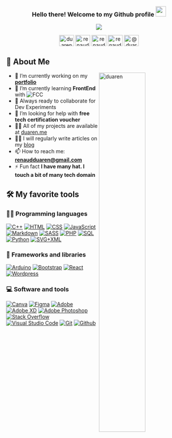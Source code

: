 <h3 align="center">
  Hello there! Welcome to my Github profile
  <img src="https://media.giphy.com/media/hvRJCLFzcasrR4ia7z/giphy.gif" width="28">
</h3>

<p align="center">
  <img src="https://readme-typing-svg.herokuapp.com?font=montserat&color=%2336BCF7&lines=I'm+Renaud+Ahouansou;But+you+can+call+me+%40duaren;I'm+self+taught+FrontEnd+Developer;Recent+Focus+on+IT+Support;Also+interested+in+Cloud+Computing;Always+learning+new+things">
</p>

<p align="center">
<a href="https://codepen.io/duaren" target="blank"><img align="center" src="https://raw.githubusercontent.com/rahuldkjain/github-profile-readme-generator/master/src/images/icons/Social/codepen.svg" alt="duaren" height="30" width="40" /></a>
<a href="https://twitter.com/renauduaren" target="blank"><img align="center" src="https://raw.githubusercontent.com/rahuldkjain/github-profile-readme-generator/master/src/images/icons/Social/twitter.svg" alt="renauduaren" height="30" width="40" /></a>
<a href="https://linkedin.com/in/renaud-ahouansou" target="blank"><img align="center" src="https://raw.githubusercontent.com/rahuldkjain/github-profile-readme-generator/master/src/images/icons/Social/linked-in-alt.svg" alt="renaudahouansou" height="30" width="40" /></a>
<a href="https://instagram.com/renaud_duaren" target="blank"><img align="center" src="https://raw.githubusercontent.com/rahuldkjain/github-profile-readme-generator/master/src/images/icons/Social/instagram.svg" alt="renaud_duaren" height="30" width="40" /></a>
<a href="https://medium.com/@duaren" target="blank"><img align="center" src="https://raw.githubusercontent.com/rahuldkjain/github-profile-readme-generator/master/src/images/icons/Social/medium.svg" alt="@duaren" height="30" width="40" /></a>
</p>


## 🎯 About Me
 <img align="right" width="50%" src="https://github-readme-stats.vercel.app/api?username=duaren&show_icons=true&locale=en" alt="duaren"/>

- 🔭 I’m currently working on  my [**portfolio**](https://duaren.github.io)
- 🌱 I’m currently learning **FrontEnd** with ![FCC](https://img.shields.io/badge/freecodecamp-27273D?logo=freecodecamp&logoColor=white)
- 🚀 Always ready to collaborate for Dev Experiments
- 🤝 I’m looking for help with **free tech certification voucher**
- 👨‍💻 All of my projects are available at [duaren.me](https://duaren.me)
- ✍🏾 I will regularly write articles on my [blog](https://duaren.me/blog)
- 📫 How to reach me: [**renaudduaren@gmail.com**](mailto:[**renaudduaren@gmail.com)
- ⚡ Fun fact **I have many hat. I touch a bit of many tech domain**


## 🛠️ My favorite tools

### 👨‍💻 Programming languages
<p>
  <a href="https://github.com/search?q=user%3Aduaren+language%3Acpp"><img alt="C++" src="https://custom-icon-badges.herokuapp.com/badge/C++-9C033A.svg?logo=cpp2&logoColor=white"></a>
  <a href="https://github.com/search?q=user%3Aduaren+language%3Ahtml"><img alt="HTML" src="https://img.shields.io/badge/HTML-E34F26.svg?logo=html5&logoColor=white"></a>
  <a href="https://github.com/search?q=user%3Aduaren+language%3Acss"><img alt="CSS" src="https://img.shields.io/badge/CSS-1572B6.svg?logo=css3&logoColor=white"></a>
  <a href="https://github.com/search?q=user%3Aduaren+language%3Ajavascript"><img alt="JavaScript" src="https://img.shields.io/badge/JavaScript-F7DF1E.svg?logo=javascript&logoColor=black"></a>
  <a href="https://github.com/search?q=user%3Aduaren+language%3Amarkdown"><img alt="Markdown" src="https://img.shields.io/badge/Markdown-000000.svg?logo=markdown&logoColor=white"></a>
  <a href="https://github.com/search?q=user%3Aduaren+language%3Asass"><img alt="SASS" src="https://img.shields.io/badge/Sass-hotpink.svg?logo=SASS&logoColor=white"></a>
  <a href="https://github.com/search?q=user%3Aduaren+language%3Aphp"><img alt="PHP" src="https://img.shields.io/badge/PHP-777BB4.svg?logo=php&logoColor=white"></a>
  <a href="https://github.com/search?q=user%3Aduaren+language%3Asql"><img alt="SQL" src="https://custom-icon-badges.herokuapp.com/badge/SQL-025E8C.svg?logo=database&logoColor=white"></a>
  <a href="https://github.com/search?q=user%3Aduaren+language%3Apython"><img alt="Python" src="https://img.shields.io/badge/Python-14354C.svg?logo=python&logoColor=white"></a>
  <a href="https://github.com/search?q=user%3Aduaren+language%3Asvg"><img alt="SVG+XML" src="https://img.shields.io/badge/SVG%2BXML-e0982c.svg?logo=svg&logoColor=white"></a>




</p>
  
### 🧰 Frameworks and libraries
<p>
    <a href="#"><img alt="Arduino" src="https://img.shields.io/badge/-Arduino-00979D?logo=Arduino&logoColor=white"></a>
    <a href="#"><img alt="Bootstrap" src="https://img.shields.io/badge/Bootstrap-7952B3.svg?logo=bootstrap&logoColor=white"></a>
    <a href="#"><img alt="React" src="https://img.shields.io/badge/React-20232a.svg?logo=react&logoColor=%2361DAFB"></a>
    <a href="#"><img alt="Wordpress" src="https://img.shields.io/badge/Wordpress-21759B?logo=wordpress&logoColor=white"></a>
</p>

### 💻 Software and tools

<p> 
    <a href="#"><img alt="Canva" src="https://img.shields.io/badge/Canva-%2300C4CC.svg?logo=Canva&logoColor=white"></a>
    <a href="#"><img alt="Figma" src="https://img.shields.io/badge/figma-%23F24E1E.svg?logo=figma&logoColor=white"></a>
    <a href="#"><img alt="Adobe" src="https://img.shields.io/badge/Adobe-FF0000.svg?logo=adobe&logoColor=white"></a>
    <a href="#"><img alt="Adobe XD" src="https://img.shields.io/badge/Adobe%20XD-470137?logo=Adobe%20XD&logoColor=#FF61F6"></a>
    <a href="#"><img alt="Adobe Photoshop" src="https://img.shields.io/badge/adobe%20photoshop-%2331A8FF.svg?logo=adobe%20photoshop&logoColor=white"></a>
    <a href="#"><img alt="Stack Overflow" src="https://img.shields.io/badge/-Stack%20Overflow-FE7A16?logo=stack-overflow&logoColor=white"></a>
    <a href="#"><img alt="Visual Studio Code" src="https://img.shields.io/badge/Visual%20Studio%20Code-0078d7.svg?logo=visual-studio-code&logoColor=white"></a>
    <a href="#"><img alt="Git" src="https://img.shields.io/badge/Git-F05033.svg?logo=git&logoColor=white"></a>
    <a href="#"><img alt="Github" src="https://img.shields.io/badge/github-%23121011.svg?logo=github&logoColor=white"></a>
    
</p>



